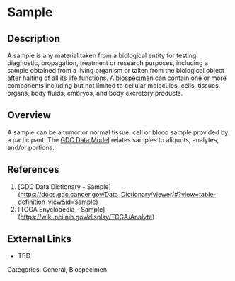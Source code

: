 # Sample #
## Description ##
A sample is any material  taken from a biological entity for testing, diagnostic, propagation, treatment or research purposes, including a 
sample obtained from a living organism or taken from the biological object after halting of all its life functions. 
A biospecimen can contain one or more components including but not limited to cellular molecules, cells, tissues, organs, body fluids, 
embryos, and body excretory products.
## Overview ##
A sample can be a tumor or normal tissue, cell or blood sample provided by a participant. The [GDC Data Model](https://gdc.cancer.gov/developers/gdc-data-model/gdc-data-model-components) 
relates samples to aliquots, analytes, and/or portions.

## References ##
1. [GDC Data Dictionary - Sample] (https://docs.gdc.cancer.gov/Data_Dictionary/viewer/#?view=table-definition-view&id=sample)
1. [TCGA Enyclopedia - Sample] (https://wiki.nci.nih.gov/display/TCGA/Analyte)

## External Links ##
* TBD

Categories: General, Biospecimen
